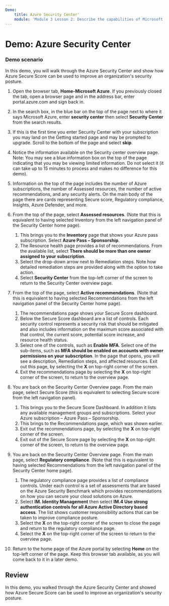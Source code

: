 ```yaml
---
Demo:
    title: Azure Security Center'
    module: 'Module 3 Lesson 2: Describe the capabilities of Microsoft security solutions: Describe security management capabilities of Azure'
---
```


# Demo: Azure Security Center

### Demo scenario

In this demo, you will walk through the Azure Security Center and show how Azure Secure Score can be used to improve an organization's security posture.

1. Open the browser tab, **Home-Microsoft Azure**.  If you previously closed the tab, open a browser page and in the address bar, enter portal.azure.com and sign back in.

1. In the search box, in the blue bar on the top of the page next to where it says Microsoft Azure, enter **security center** then select **Security Center** from the search results.

1. If this is the first time you enter Security Center with your subscription you may  land on the Getting started page and may be prompted to upgrade.  Scroll to the bottom of the page and select **skip**.

1. Notice the information available on the Security center overview page.  Note: You may see a blue information box on the top of the page indicating that you may be viewing limited information.  Do not select it (it can take up to 15 minutes to process and makes no difference for this demo).

1. Information on the top of the page includes the number of Azure subscriptions, the number of Assessed resources, the number of active recommendations, and any security alerts.  On the main body of the page there are cards representing Secure score, Regulatory compliance, Insights, Azure Defender, and more.  

1. From the top of the page, select **Assessed resources**.  (Note that this is equivalent to having selected Inventory from the left navigation panel of the Security Center home page).
    1. This brings you to the **Inventory** page that shows your Azure pass subscription.  Select **Azure Pass – Sponsorship**.
    1. The Resource health page provides a list of recommendations.  From the available list, select **There should be more than one owner assigned to your subscription**.
    1. Select the drop-down arrow next to Remediation steps. Note how detailed remediation steps are provided along with the option to take action.  
    1. Select **Security Center** from the top-left corner of the screen to return to the Security Center overview page.

1. From the top of the page, select **Active recommendations**.  (Note that this is equivalent to having selected Recommendations from the left navigation panel of the Security Center home page).
    1. The recommendations page shows your Secure Score dashboard. 
    1. Below the Secure Score dashboard are a list of controls. Each security control represents a security risk that should be mitigated and also includes information on the maximum score associated with that control, the current score, potential score increase, and resource health status.  
    1. Select one of the controls, such as **Enable MFA**.  Select one of the sub-items, such as **MFA should be enabled on accounts with owner permissions on your subscription**.  In the page that opens, you will see a description, Remediation steps, and affected resources. Exit out this page, by selecting the **X** on top-right corner of the screen.
    1. Exit the recommendations page by selecting the **X** on top-right corner of the screen, to return to the overview page.

1. You are back on the Security Center Overview page.  From the main page, select Secure Score (this is equivalent to selecting Secure score from the left navigation panel).
    1. This brings you to the Secure Score Dashboard.  In addition it lists any available management groups and subscriptions.  Select your Azure subscription – Azure Pass – Sponsorship.
    1. This brings to the Recommendations page, which was shown earlier.
    1. Exit out the recommendations page, by selecting the **X** on top-right corner of the screen.
    1. Exit out of the Secure Score page by selecting the **X** on top-right corner of the screen, to return to the overview page.

1. You are back on the Security Center Overview page.  From the main page, select **Regulatory compliance**. (Note that this is equivalent to having selected Recommendations from the left navigation panel of the Security Center home page).
    1. The regulatory compliance page provides a list of compliance controls.  Under each control is a set of assessments that are based on the Azure Security Benchmark which provides recommendations on how you can secure your cloud solutions on Azure.
    1. Select **IM. Identity Management** then select **IM.4 Use strong authentication controls for all Azure Active Directory based access**.  The list shows customer responsibility actions that can be taken to improve compliance posture.
    1. Select the **X** on the top-right corner of the screen to close the page and return to the regulatory compliance page.
    1. Select the **X** on the top-right corner of the screen to return to the overview page.

1. Return to the home page of the Azure portal by selecting **Home** on the top-left corner of the page.  Keep this browser tab available, as you will come back to it in a later demo.

## Review

In this demo, you walked through the Azure Security Center and showed how Azure Secure Score can be used to improve an organization's security posture.
